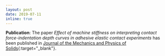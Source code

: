 ```yaml
---
layout: post
date: 2019-07-11
inline: true
---
```


**Publication**: The paper *Effect of machine stiffness on interpreting contact force-indentation depth curves in adhesive elastic contact experiments* has been published in [Journal of the Mechanics and Physics of Solids](https://www.sciencedirect.com/science/article/pii/S0022509618311281){:target="_blank"}.